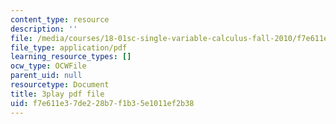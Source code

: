 ```yaml
---
content_type: resource
description: ''
file: /media/courses/18-01sc-single-variable-calculus-fall-2010/f7e611e37de228b7f1b35e1011ef2b38_aeXp1zC6Hls.pdf
file_type: application/pdf
learning_resource_types: []
ocw_type: OCWFile
parent_uid: null
resourcetype: Document
title: 3play pdf file
uid: f7e611e3-7de2-28b7-f1b3-5e1011ef2b38
---
```

